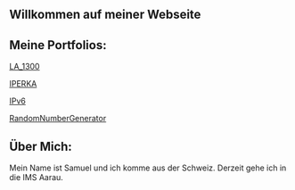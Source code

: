 ## Willkommen auf meiner Webseite




## Meine Portfolios:

  [LA_1300](LA1300_4_hedgehog.pdf)
  
  [IPERKA](https://portfolio.bbbaden.ch/view/view.php?t=7TIW28HFuBf1CpdzUgq0)  
  
  [IPv6](https://portfolio.bbbaden.ch/view/view.php?t=WHct1sLSE4IynvDJZPhC)
  
  [RandomNumberGenerator](https://portfolio.bbbaden.ch/view/view.php?t=R4zmAW8JTcMqIj2wd6HS)
  
  
## Über Mich:

Mein Name ist Samuel und ich komme aus der Schweiz. Derzeit gehe ich in die IMS Aarau.
  
